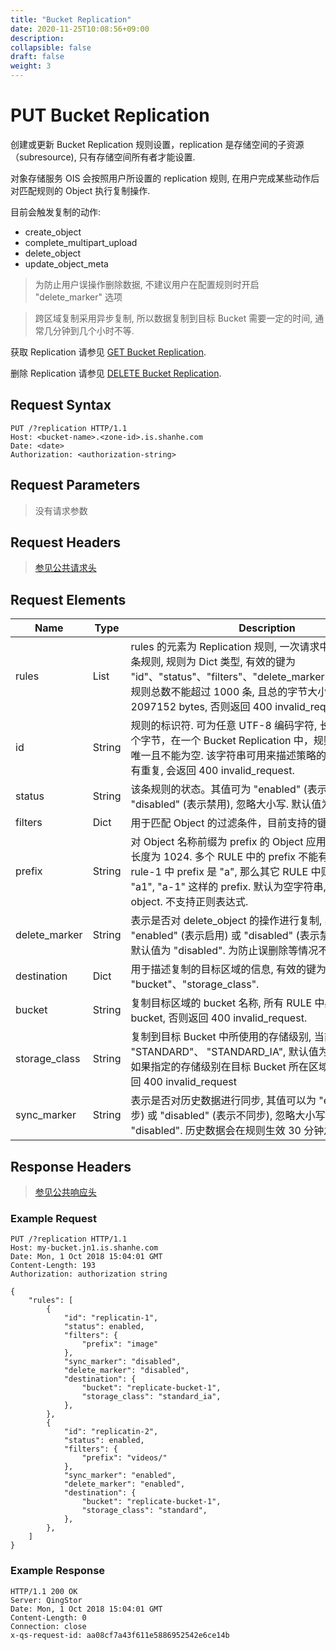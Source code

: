 ```yaml
---
title: "Bucket Replication"
date: 2020-11-25T10:08:56+09:00
description:
collapsible: false
draft: false
weight: 3
---
```


# PUT Bucket Replication

创建或更新 Bucket Replication 规则设置，replication 是存储空间的子资源（subresource), 只有存储空间所有者才能设置.

对象存储服务 OIS 会按照用户所设置的 replication 规则, 在用户完成某些动作后对匹配规则的 Object 执行复制操作.

目前会触发复制的动作:

* create_object
* complete_multipart_upload
* delete_object
* update_object_meta

> 为防止用户误操作删除数据, 不建议用户在配置规则时开启 "delete_marker" 选项

> 跨区域复制采用异步复制, 所以数据复制到目标 Bucket 需要一定的时间, 通常几分钟到几个小时不等.

获取 Replication 请参见 [GET Bucket Replication](../get_replication).

删除 Replication 请参见 [DELETE Bucket Replication](../delete_replication).


## Request Syntax

```http
PUT /?replication HTTP/1.1
Host: <bucket-name>.<zone-id>.is.shanhe.com
Date: <date>
Authorization: <authorization-string>
```

## Request Parameters

> 没有请求参数

## Request Headers

> [参见公共请求头](../../../common_header/#请求头字段-request-header)

## Request Elements

| Name | Type | Description | Required |
| --- | --- | --- | --- |
| rules | List | rules 的元素为 Replication 规则, 一次请求中需要至少包含一条规则, 规则为 Dict 类型, 有效的键为 "id"、"status"、"filters"、"delete_marker"、"destination".规则总数不能超过 1000 条, 且总的字节大小不能超过 2097152 bytes, 否则返回 400 invalid_request. | Yes |
| id | String | 规则的标识符. 可为任意 UTF-8 编码字符, 长度不能超过 255 个字节，在一个 Bucket Replication 中，规则的标识符必须唯一且不能为空. 该字符串可用来描述策略的用途等. 如果 id 有重复, 会返回 400 invalid_request. | Yes |
| status | String | 该条规则的状态。其值可为 "enabled" (表示启动) 或 "disabled" (表示禁用), 忽略大小写. 默认值为 "ENABLED" | No |
| filters | Dict | 用于匹配 Object 的过滤条件，目前支持的键为 "prefix". | Yes |
| prefix | String | 对 Object 名称前缀为 prefix 的 Object 应用此规则, 最大字符长度为 1024. 多个 RULE 中的 prefix 不能有重叠匹配, 比如 rule-1 中 prefix 是 "a", 那么其它 RULE 中则不能出现类似 "a1", "a-1" 这样的 prefix. 默认为空字符串, 表示匹配所有 object. 不支持正则表达式. | No |
| delete_marker | String | 表示是否对 delete_object 的操作进行复制, 其值可以为 "enabled" (表示启用) 或 "disabled" (表示禁用), 忽略大小写. 默认值为 "disabled". 为防止误删除等情况不建议开启此选项. | No |
| destination | Dict | 用于描述复制的目标区域的信息, 有效的键为 "bucket"、"storage_class". | Yes |
| bucket | String | 复制目标区域的 bucket 名称, 所有 RULE 中必须指向同一个 bucket, 否则返回 400 invalid_request. | Yes |
| storage_class | String | 复制到目标 Bucket 中所使用的存储级别, 当前支持的值为 "STANDARD"、 "STANDARD_IA", 默认值为 "STANDARD". 如果指定的存储级别在目标 Bucket 所在区域不被支持, 会返回 400 invalid_request | No |
| sync_marker | String | 表示是否对历史数据进行同步, 其值可以为 "enabled" (表示同步) 或 "disabled" (表示不同步), 忽略大小写. 默认值为 "disabled". 历史数据会在规则生效 30 分钟之后开始同步. | No |

## Response Headers

> [参见公共响应头](../../../common_header/#响应头字段-response-header)


### Example Request

```http
PUT /?replication HTTP/1.1
Host: my-bucket.jn1.is.shanhe.com
Date: Mon, 1 Oct 2018 15:04:01 GMT
Content-Length: 193
Authorization: authorization string

{
    "rules": [
        {
            "id": "replicatin-1",
            "status": enabled,
            "filters": {
                "prefix": "image"
            },
            "sync_marker": "disabled",
            "delete_marker": "disabled",
            "destination": {
                "bucket": "replicate-bucket-1",
                "storage_class": "standard_ia",
            },
        },
        {
            "id": "replicatin-2",
            "status": enabled,
            "filters": {
                "prefix": "videos/"
            },
            "sync_marker": "enabled",
            "delete_marker": "enabled",
            "destination": {
                "bucket": "replicate-bucket-1",
                "storage_class": "standard",
            },
        },
    ]
}
```

### Example Response

```http
HTTP/1.1 200 OK
Server: QingStor
Date: Mon, 1 Oct 2018 15:04:01 GMT
Content-Length: 0
Connection: close
x-qs-request-id: aa08cf7a43f611e5886952542e6ce14b
```
